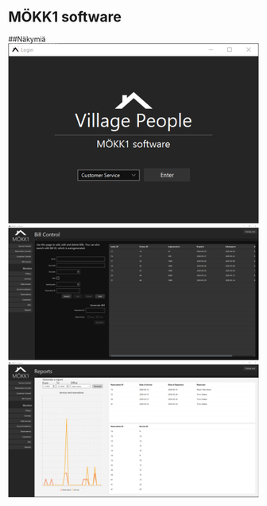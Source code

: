 # MÖKK1 software

##Näkymiä
![Screenshot](https://github.com/nyksy/CabinReservationSystem/blob/master/Login.png?raw=true)
![Screenshot](https://github.com/nyksy/CabinReservationSystem/blob/master/Control.png?raw=true)
![Screenshot](https://github.com/nyksy/CabinReservationSystem/blob/master/Report.png?raw=true)
